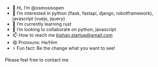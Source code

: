 - 👋 Hi, I’m @osmosisopen
- 👀 I’m interested in python (flask, fastapi, django, robotframework), javascript (vuejs, jquery)
- 🌱 I’m currently learning rust
- 💞️ I’m looking to collaborate on python, javascript
- 📫 How to reach me kishan.startup@gmail.com
- 😄 Pronouns: He/Him
- ⚡ Fun fact: Be the change what you want to see!

Please feel free to contact me

<!---
osmosisopen/osmosisopen is a ✨ special ✨ repository because its `README.md` (this file) appears on your GitHub profile.
You can click the Preview link to take a look at your changes.
--->

